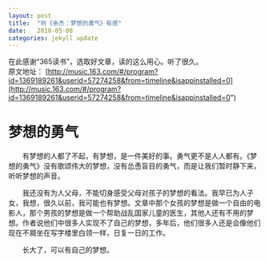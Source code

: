 ```yaml
---
layout: post
title:  "听《余杰：梦想的勇气》有感"
date:   2018-05-08
categories: jekyll update
---
```

在此感谢“365读书”，选取好文章，读的这么用心。听了很久。<br>
原文地址：
[http://music.163.com/#/program?id=1369189261&userid=57274258&from=timeline&isappinstalled=0](http://music.163.com/#/program?id=1369189261&userid=57274258&from=timeline&isappinstalled=0")
# 梦想的勇气
<p>&emsp;&emsp;有梦想的人都了不起，有梦想，是一件美好的事。勇气更不是人人都有。《梦想的勇气》没有歌颂伟大的梦想，没有怂恿盲目的勇气，而是让我们暂时静下来，听听梦想的声音。</p>
<p>&emsp;&emsp;我还没有为人父母，不能切身感受父母对孩子的梦想的看法。我早已为人子女，我想，很久以前，我可能也有梦想。文章中那个女孩的梦想是做一个自由的电影人，那个男孩的梦想是做一个帮助战乱国家儿童的医生，其他人还有不用的梦想。作者说他们中很多人实现不了自己的梦想，多年后，他们很多人还是会像他们现在不屑坐在写字楼里白领一样，日复一日的工作。</p>
<p>&emsp;&emsp;长大了，可以有自己的梦想。</p>